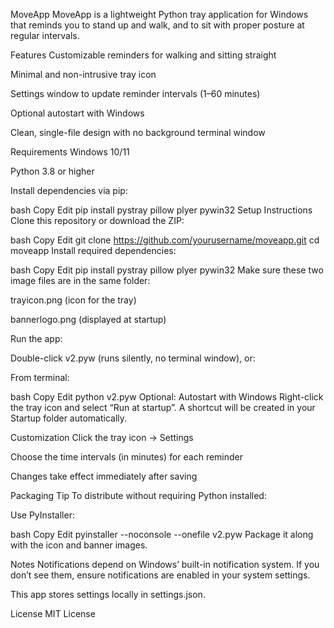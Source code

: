 
MoveApp
MoveApp is a lightweight Python tray application for Windows that reminds you to stand up and walk, and to sit with proper posture at regular intervals.

Features
Customizable reminders for walking and sitting straight

Minimal and non-intrusive tray icon

Settings window to update reminder intervals (1–60 minutes)

Optional autostart with Windows

Clean, single-file design with no background terminal window

Requirements
Windows 10/11

Python 3.8 or higher

Install dependencies via pip:

bash
Copy
Edit
pip install pystray pillow plyer pywin32
Setup Instructions
Clone this repository or download the ZIP:

bash
Copy
Edit
git clone https://github.com/yourusername/moveapp.git
cd moveapp
Install required dependencies:

bash
Copy
Edit
pip install pystray pillow plyer pywin32
Make sure these two image files are in the same folder:

trayicon.png (icon for the tray)

bannerlogo.png (displayed at startup)

Run the app:

Double-click v2.pyw (runs silently, no terminal window), or:

From terminal:

bash
Copy
Edit
python v2.pyw
Optional: Autostart with Windows
Right-click the tray icon and select “Run at startup”.
A shortcut will be created in your Startup folder automatically.

Customization
Click the tray icon → Settings

Choose the time intervals (in minutes) for each reminder

Changes take effect immediately after saving

Packaging Tip
To distribute without requiring Python installed:

Use PyInstaller:

bash
Copy
Edit
pyinstaller --noconsole --onefile v2.pyw
Package it along with the icon and banner images.

Notes
Notifications depend on Windows’ built-in notification system.
If you don’t see them, ensure notifications are enabled in your system settings.

This app stores settings locally in settings.json.

License
MIT License
